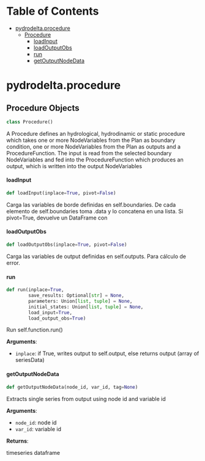 # Table of Contents

* [pydrodelta.procedure](#pydrodelta.procedure)
  * [Procedure](#pydrodelta.procedure.Procedure)
    * [loadInput](#pydrodelta.procedure.Procedure.loadInput)
    * [loadOutputObs](#pydrodelta.procedure.Procedure.loadOutputObs)
    * [run](#pydrodelta.procedure.Procedure.run)
    * [getOutputNodeData](#pydrodelta.procedure.Procedure.getOutputNodeData)

<a id="pydrodelta.procedure"></a>

# pydrodelta.procedure

<a id="pydrodelta.procedure.Procedure"></a>

## Procedure Objects

```python
class Procedure()
```

A Procedure defines an hydrological, hydrodinamic or static procedure which takes one or more NodeVariables from the Plan as boundary condition, one or more NodeVariables from the Plan as outputs and a ProcedureFunction. The input is read from the selected boundary NodeVariables and fed into the ProcedureFunction which produces an output, which is written into the output NodeVariables

<a id="pydrodelta.procedure.Procedure.loadInput"></a>

#### loadInput

```python
def loadInput(inplace=True, pivot=False)
```

Carga las variables de borde definidas en self.boundaries. De cada elemento de self.boundaries toma .data y lo concatena en una lista. Si pivot=True, devuelve un DataFrame con

<a id="pydrodelta.procedure.Procedure.loadOutputObs"></a>

#### loadOutputObs

```python
def loadOutputObs(inplace=True, pivot=False)
```

Carga las variables de output definidas en self.outputs. Para cálculo de error.

<a id="pydrodelta.procedure.Procedure.run"></a>

#### run

```python
def run(inplace=True,
        save_results: Optional[str] = None,
        parameters: Union[list, tuple] = None,
        initial_states: Union[list, tuple] = None,
        load_input=True,
        load_output_obs=True)
```

Run self.function.run()

**Arguments**:

- `inplace`: if True, writes output to self.output, else returns output (array of seriesData)

<a id="pydrodelta.procedure.Procedure.getOutputNodeData"></a>

#### getOutputNodeData

```python
def getOutputNodeData(node_id, var_id, tag=None)
```

Extracts single series from output using node id and variable id

**Arguments**:

- `node_id`: node id
- `var_id`: variable id

**Returns**:

timeseries dataframe

